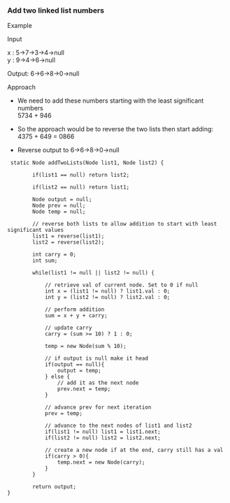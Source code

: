 ### Add two linked list numbers
Example

Input

x : 5->7->3->4->null  
y : 9->4->6->null

Output: 6->6->8->0->null


Approach
- We need to add these numbers starting with the least significant numbers  
    5734 + 946
   
- So the approach would be to reverse the two lists then start adding:   
   4375 + 649 = 0866
- Reverse output to 6->6->8->0->null

````
 static Node addTwoLists(Node list1, Node list2) {

        if(list1 == null) return list2;

        if(list2 == null) return list1;

        Node output = null;
        Node prev = null;
        Node temp = null;

        // reverse both lists to allow addition to start with least significant values
        list1 = reverse(list1);
        list2 = reverse(list2);

        int carry = 0;
        int sum;

        while(list1 != null || list2 != null) {

            // retrieve val of current node. Set to 0 if null
            int x = (list1 != null) ? list1.val : 0;
            int y = (list2 != null) ? list2.val : 0;

            // perform addition
            sum = x + y + carry;

            // update carry
            carry = (sum >= 10) ? 1 : 0;

            temp = new Node(sum % 10);

            // if output is null make it head
            if(output == null){
                output = temp;
            } else {
                // add it as the next node
                prev.next = temp;
            }

            // advance prev for next iteration
            prev = temp;

            // advance to the next nodes of list1 and list2
            if(list1 != null) list1 = list1.next;
            if(list2 != null) list2 = list2.next;

            // create a new node if at the end, carry still has a val
            if(carry > 0){
                temp.next = new Node(carry);
            }
        }
        
        return output;
}
````